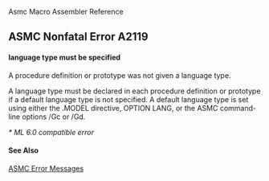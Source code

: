 Asmc Macro Assembler Reference

## ASMC Nonfatal Error A2119

#### language type must be specified

A procedure definition or prototype was not given a language type.

A language type must be declared in each procedure definition or prototype if a default language type is not specified. A default language type is set using either the .MODEL directive, OPTION LANG, or the ASMC command-line options /Gc or /Gd.

_* ML 6.0 compatible error_

#### See Also

[ASMC Error Messages](readme.md)